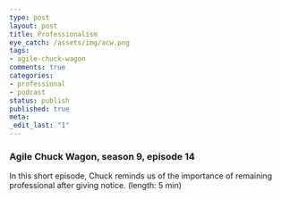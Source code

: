 ```yaml
---
type: post
layout: post
title: Professionalism
eye_catch: /assets/img/acw.png
tags:
- agile-chuck-wagon
comments: true
categories:
- professional
- podcast
status: publish
published: true
meta:
_edit_last: "1"
---
```


### Agile Chuck Wagon, season 9, episode 14

In this short episode, Chuck reminds us of the importance of remaining professional after giving notice. (length: 5 min)
